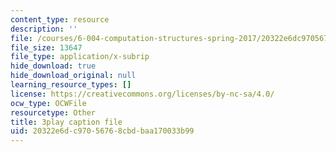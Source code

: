 ```yaml
---
content_type: resource
description: ''
file: /courses/6-004-computation-structures-spring-2017/20322e6dc97056768cbdbaa170033b99_z3DEmSG8kPk.vtt
file_size: 13647
file_type: application/x-subrip
hide_download: true
hide_download_original: null
learning_resource_types: []
license: https://creativecommons.org/licenses/by-nc-sa/4.0/
ocw_type: OCWFile
resourcetype: Other
title: 3play caption file
uid: 20322e6d-c970-5676-8cbd-baa170033b99
---
```

